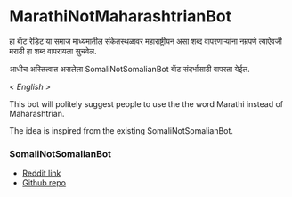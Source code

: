 # MarathiNotMaharashtrianBot

हा बॅाट रेडिट या समाज माध्यमातील संकेतस्थळावर महाराष्ट्रीयन असा शब्द वापरणाऱ्यांना नम्रपणे त्याऐवजी मराठी हा शब्द वापरायला सुचवेल. 

आधीच अस्तित्वात असलेला SomaliNotSomalianBot बॅाट संदर्भासाठी वापरता येईल.

*< English >*

This bot will politely suggest people to use the the word Marathi instead of Maharashtrian.

The idea is inspired from the existing SomaliNotSomalianBot. 

  
### SomaliNotSomalianBot

- [Reddit link](https://reddit.com/user/SomaliNotSomalianbot/)
- [Github repo](https://github.com/Jamal-A-Mohamed/Somali-bot_Public)
